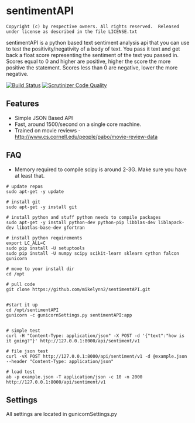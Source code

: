# sentimentAPI
```
Copyright (c) by respective owners. All rights reserved.  Released under license as described in the file LICENSE.txt
```
sentimentAPI is a python based text sentiment analysis api that you can use to test the positivity/negativity of a body of text.   You pass it text and get back a float score representing the sentiment of the text you passed in.  Scores equal to 0 and higher are positive, higher the score the more positive the statement.  Scores less than 0 are negative, lower the more negative.

[![Build Status](https://scrutinizer-ci.com/g/mikelynn2/sentimentAPI/badges/build.png?b=master)](https://scrutinizer-ci.com/g/mikelynn2/sentimentAPI/build-status/master)
[![Scrutinizer Code Quality](https://scrutinizer-ci.com/g/mikelynn2/sentimentAPI/badges/quality-score.png?b=master)](https://scrutinizer-ci.com/g/mikelynn2/sentimentAPI/?branch=master)


## Features
- Simple JSON Based API
- Fast, around 1500/second on a single core machine.
- Trained on movie reviews - http://www.cs.cornell.edu/people/pabo/movie-review-data

## FAQ
- Memory required to compile scipy is around 2-3G.  Make sure you have at least that.


```
# update repos
sudo apt-get -y update

# install git
sudo apt-get -y install git

# install python and stuff python needs to compile packages
sudo apt-get -y install python-dev python-pip libblas-dev liblapack-dev libatlas-base-dev gfortran

# install python requirements
export LC_ALL=C
sudo pip install -U setuptools
sudo pip install -U numpy scipy scikit-learn sklearn cython falcon gunicorn

# move to your install dir
cd /opt

# pull code
git clone https://github.com/mikelynn2/sentimentAPI.git


#start it up
cd /opt/sentimentAPI
gunicorn -c gunicornSettings.py sentimentAPI:app


# simple test
curl -H "Content-Type: application/json" -X POST -d '{"text":"how is it going?"}' http://127.0.0.1:8000/api/sentiment/v1

# file json test
curl -vX POST http://127.0.0.1:8000/api/sentiment/v1 -d @example.json --header "Content-Type: application/json"

# load test
ab -p example.json -T application/json -c 10 -n 2000 http://127.0.0.1:8000/api/sentiment/v1

```

## Settings
All settings are located in gunicornSettings.py
